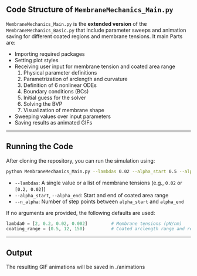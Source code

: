 ##  Code Structure of `MembraneMechanics_Main.py` 

`MembraneMechanics_Main.py` is the **extended version** of the `MembraneMechanics_Basic.py` that include
parameter sweeps and animation saving for different coated regions and membrane tensions. It main Parts are: 

- Importing required packages  
- Setting plot styles  
- Receiving user input for membrane tension and coated area range  
   1. Physical parameter definitions  
   2. Parametrization of arclength and curvature  
   3. Definition of 6 nonlinear ODEs  
   4. Boundary conditions (BCs)  
   5. Initial guess for the solver  
   6. Solving the BVP  
   7. Visualization of membrane shape  
- Sweeping values over input parameters  
- Saving results as animated GIFs  

---

## Running the Code
After cloning the repository, you can run the simulation using:
```bash
python MembraneMechanics_Main.py --lambdas 0.02 --alpha_start 0.5 --alpha_end 12 --n_alpha 150
```
- `--lambdas`: A single value or a list of membrane tensions (e.g., `0.02` or `[0.2, 0.02]`)  
- `--alpha_start`, `--alpha_end`: Start and end of coated area range  
- `--n_alpha`: Number of step points between `alpha_start` and `alpha_end`   


If no arguments are provided, the following defaults are used:

```python
lambda0 = [2, 0.2, 0.02, 0.002]         # Membrane tensions (pN/nm)
coating_range = (0.5, 12, 150)          # Coated arclength range and resolution
```
---
## Output
The resulting GIF animations will be saved in
./animations
